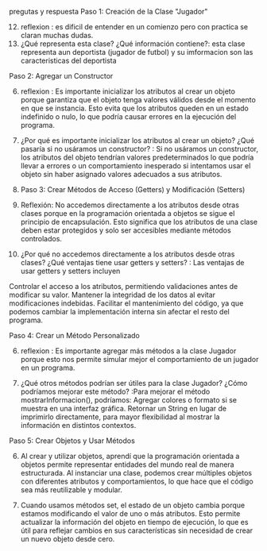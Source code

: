 pregutas y respuesta 
Paso 1: Creación de la Clase "Jugador"

12. reflexion : es dificil de entender en un comienzo pero con practica se claran muchas dudas.
13. ¿Qué representa esta clase? ¿Qué información contiene?: esta clase representa aun deportista (jugador de futbol) y su imformacion son las caracteristicas del deportista 

Paso 2: Agregar un Constructor

6. reflexion : Es importante inicializar los atributos al crear un objeto porque garantiza que el objeto tenga valores válidos desde el momento en que se instancia. Esto evita que los atributos queden en un estado indefinido o nulo, lo que podría causar errores en la ejecución del programa.

7. ¿Por qué es importante inicializar los atributos al crear un objeto? ¿Qué pasaría si no usáramos un constructor? : Si no usáramos un constructor, los atributos del objeto tendrían valores predeterminados lo que podría llevar a errores o un comportamiento inesperado si intentamos usar el objeto sin haber asignado valores adecuados a sus atributos.

8. Paso 3: Crear Métodos de Acceso (Getters) y Modificación (Setters)

9. Reflexión: No accedemos directamente a los atributos desde otras clases porque en la programación orientada a objetos se sigue el principio de encapsulación. Esto significa que los atributos de una clase deben estar protegidos y solo ser accesibles mediante métodos controlados.

7. ¿Por qué no accedemos directamente a los atributos desde otras clases? ¿Qué ventajas tiene usar getters y setters? : Las ventajas de usar getters y setters incluyen

Controlar el acceso a los atributos, permitiendo validaciones antes de modificar su valor.
Mantener la integridad de los datos al evitar modificaciones indebidas.
Facilitar el mantenimiento del código, ya que podemos cambiar la implementación interna sin afectar el resto del programa.

Paso 4: Crear un Método Personalizado

6. reflexion : Es importante agregar más métodos a la clase Jugador porque esto nos permite simular mejor el comportamiento de un jugador en un programa.

7. ¿Qué otros métodos podrían ser útiles para la clase Jugador? ¿Cómo podríamos mejorar este método? :Para mejorar el método mostrarInformacion(), podríamos: Agregar colores o formato si se muestra en una interfaz gráfica.
Retornar un String en lugar de imprimirlo directamente, para mayor flexibilidad al mostrar la información en distintos contextos.

Paso 5: Crear Objetos y Usar Métodos

6. Al crear y utilizar objetos, aprendí que la programación orientada a objetos permite representar entidades del mundo real de manera estructurada. Al instanciar una clase, podemos crear múltiples objetos con diferentes atributos y comportamientos, lo que hace que el código sea más reutilizable y modular.

7. Cuando usamos métodos set, el estado de un objeto cambia porque estamos modificando el valor de uno o más atributos. Esto permite actualizar la información del objeto en tiempo de ejecución, lo que es útil para reflejar cambios en sus características sin necesidad de crear un nuevo objeto desde cero.
    








